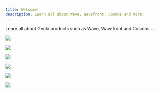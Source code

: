 ```yaml
---
title: Welcome!
description: Learn all about Wave, Wavefront, Cosmos and more!
---
```


Learn all about Genki products such as Wave, Wavefront and Cosmos.....

[ ![](../../assets/images/article_360017912157_image_0.png) ](/wave-for-music/quickstart/about/)

[ ![](../../assets/images/article_360017912157_image_1.png) ](/wave-for-work/quickstart)

[ ![](../../assets/images/article_360017912157_image_2.png) ](/wavefront/overview)

[ ![](../../assets/images/article_360017912157_image_3.png) ](/widi-master/overview)

[ ![](../../assets/images/article_360017912157_image_4.png) ](/wave-for-music/softwave-basics/about/)

[ ![](../../assets/images/article_360017912157_image_5.png) ](/cosmos/about/)
